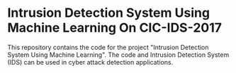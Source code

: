 # Intrusion Detection System Using Machine Learning On CIC-IDS-2017
This repository contains the code for the project "Intrusion Detection System Using Machine Learning". The code and Intrusion Detection System (IDS) can be used in cyber attack detection applications.
